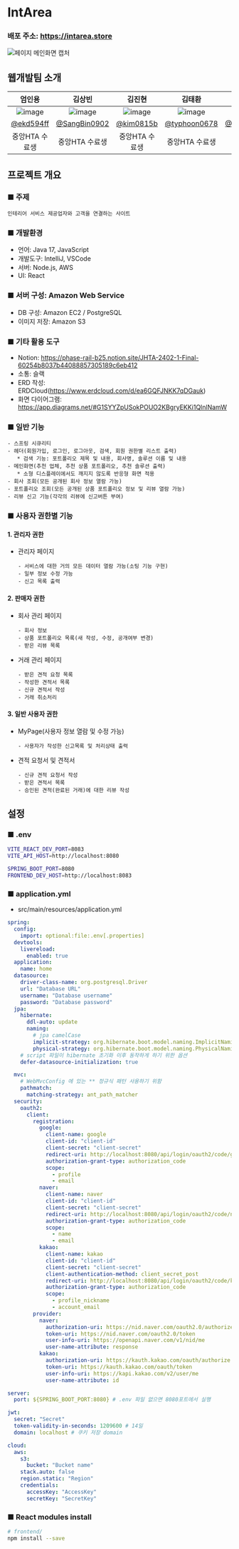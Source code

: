 # IntArea
###  배포 주소: https://intarea.store
![페이지 메인화면 캡처](intarea_main_capture.png)

## 웹개발팀 소개
|엄인용|김상빈|김진현|김태환|윤형민|
|:---:|:---:|:---:|:---:|:---:|
|![image](https://avatars.githubusercontent.com/u/94286943?v=4)| ![image](https://avatars.githubusercontent.com/u/162076969?v=4) |![image](https://avatars.githubusercontent.com/u/162077098?v=4)|![image](https://avatars.githubusercontent.com/u/138198133?v=4)| ![image](https://avatars.githubusercontent.com/u/156720686?v=4) |
| [@ekd594ff](https://github.com/ekd594ff)| [@SangBin0902](https://github.com/SangBin0902) |[@kim0815b](https://github.com/kim0815b)|[@typhoon0678](https://github.com/typhoon0678)| [@HyungminYoon1](https://github.com/HyungminYoon1)|
|중앙HTA 수료생| 중앙HTA 수료생  |중앙HTA 수료생|중앙HTA 수료생|중앙HTA 수료생|


## 프로젝트 개요

### ■ 주제
```
인테리어 서비스 제공업자와 고객을 연결하는 사이트
```

### ■ 개발환경
- 언어: Java 17, JavaScript
- 개발도구: IntelliJ, VSCode
- 서버: Node.js, AWS
- UI: React

### ■ 서버 구성: Amazon Web Service
- DB 구성: Amazon EC2 / PostgreSQL
- 이미지 저장: Amazon S3

### ■ 기타 활용 도구
- Notion: https://phase-rail-b25.notion.site/JHTA-2402-1-Final-60254b8037b44088857305189c6eb412
- 소통: 슬랙
- ERD 작성: ERDCloud(https://www.erdcloud.com/d/ea6GQFJNKK7qDGauk)
- 화면 다이어그램: https://app.diagrams.net/#G1SYYZpUSokPOUO2KBgryEKKi1QlnlNamW

### ■ 일반 기능
```
- 스프링 시큐리티
- 헤더(회원가입, 로그인, 로그아웃, 검색, 회원 권한별 리스트 출력)
   * 검색 기능: 포트폴리오 제목 및 내용, 회사명, 솔루션 이름 및 내용
- 메인화면(추천 업체, 추천 상품 포트폴리오, 추천 솔루션 출력)
   * 소형 디스플레이에서도 깨지지 않도록 반응형 화면 적용
- 회사 조회(모든 공개된 회사 정보 열람 가능)
- 포트폴리오 조회(모든 공개된 상품 포트폴리오 정보 및 리뷰 열람 가능)
- 리뷰 신고 기능(각각의 리뷰에 신고버튼 부여)
```
### ■ 사용자 권한별 기능

#### 1. 관리자 권한
- 관리자 페이지
  ``` 
  - 서비스에 대한 거의 모든 데이터 열람 가능(소팅 기능 구현)
  - 일부 정보 수정 가능
  - 신고 목록 출력
  ```
#### 2. 판매자 권한
- 회사 관리 페이지
  ```
  - 회사 정보
  - 상품 포트폴리오 목록(새 작성, 수정, 공개여부 변경)
  - 받은 리뷰 목록
  ```
- 거래 관리 페이지
  ```
  - 받은 견적 요청 목록
  - 작성한 견적서 목록
  - 신규 견적서 작성
  - 거래 취소처리
  ```
#### 3. 일반 사용자 권한
- MyPage(사용자 정보 열람 및 수정 가능)
  ```
  - 사용자가 작성한 신고목록 및 처리상태 출력
  ```
- 견적 요청서 및 견적서
  ```
  - 신규 견적 요청서 작성
  - 받은 견적서 목록
  - 승인된 견적(완료된 거래)에 대한 리뷰 작성
  ```


## 설정

### ■ .env
```Bash
VITE_REACT_DEV_PORT=8083
VITE_API_HOST=http://localhost:8080

SPRING_BOOT_PORT=8080
FRONTEND_DEV_HOST=http://localhost:8083
```
### ■ application.yml
- src/main/resources/application.yml
```Yaml 
spring:
  config:
    import: optional:file:.env[.properties]
  devtools:
    livereload:
      enabled: true
  application:
    name: home
  datasource:
    driver-class-name: org.postgresql.Driver
    url: "Database URL"
    username: "Database username"
    password: "Database password"
  jpa:
    hibernate:
      ddl-auto: update
      naming:
        # jpa camelCase
        implicit-strategy: org.hibernate.boot.model.naming.ImplicitNamingStrategyLegacyJpaImpl
        physical-strategy: org.hibernate.boot.model.naming.PhysicalNamingStrategyStandardImpl
    # script 파일이 hibernate 초기화 이후 동작하게 하기 위한 옵션
    defer-datasource-initialization: true

  mvc:
    # WebMvcConfig 에 있는 ** 정규식 패턴 사용하기 위함
    pathmatch:
      matching-strategy: ant_path_matcher
  security:
    oauth2:
      client:
        registration:
          google:
            client-name: google
            client-id: "client-id"
            client-secret: "client-secret"
            redirect-uri: http://localhost:8080/api/login/oauth2/code/google
            authorization-grant-type: authorization_code
            scope:
              - profile
              - email
          naver:
            client-name: naver
            client-id: "client-id"
            client-secret: "client-secret"
            redirect-uri: http://localhost:8080/api/login/oauth2/code/naver
            authorization-grant-type: authorization_code
            scope:
              - name
              - email
          kakao:
            client-name: kakao
            client-id: "client-id"
            client-secret: "client-secret"
            client-authentication-method: client_secret_post
            redirect-uri: http://localhost:8080/api/login/oauth2/code/kakao
            authorization-grant-type: authorization_code
            scope:
              - profile_nickname
              - account_email
        provider:
          naver:
            authorization-uri: https://nid.naver.com/oauth2.0/authorize
            token-uri: https://nid.naver.com/oauth2.0/token
            user-info-uri: https://openapi.naver.com/v1/nid/me
            user-name-attribute: response
          kakao:
            authorization-uri: https://kauth.kakao.com/oauth/authorize
            token-uri: https://kauth.kakao.com/oauth/token
            user-info-uri: https://kapi.kakao.com/v2/user/me
            user-name-attribute: id

server:
  port: ${SPRING_BOOT_PORT:8080} # .env 파일 없으면 8080포트에서 실행

jwt:
  secret: "Secret"
  token-validity-in-seconds: 1209600 # 14일
  domain: localhost # 쿠키 저장 domain

cloud:
  aws:
    s3:
      bucket: "Bucket name"
    stack.auto: false
    region.static: "Region"
    credentials:
      accessKey: "AccessKey"
      secretKey: "SecretKey"
```
### ■ React modules install

```Bash
# frontend/
npm install --save
```
